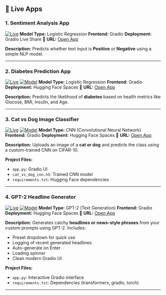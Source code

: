 ## 🚀 Live Apps

### 1. Sentiment Analysis App <a name="1-sentiment-analysis-app"></a>

[![Live](https://img.shields.io/badge/status-live-brightgreen)](https://d5961dc9b6a16bcd4a.gradio.live/)
**Model Type:** Logistic Regression
**Frontend:** Gradio
**Deployment:** Gradio Live Share
📍 **URL:** [Open App](https://d5961dc9b6a16bcd4a.gradio.live/)

**Description:**
Predicts whether text input is **Positive** or **Negative** using a simple NLP model.

---

### 2. Diabetes Prediction App <a name="2-diabetes-prediction-app"></a>

[![Live](https://img.shields.io/badge/status-deployed-blue)](https://huggingface.co/spaces/MaithiliG/diabetes-predictor)
[![Model](https://img.shields.io/badge/model-trained-success)](https://huggingface.co/spaces/MaithiliG/diabetes-predictor)
**Model Type:** Logistic Regression
**Frontend:** Gradio
**Deployment:** Hugging Face Spaces
📍 **URL:** [Open App](https://huggingface.co/spaces/MaithiliG/diabetes-predictor)

**Description:**
Predicts the likelihood of **diabetes** based on health metrics like Glucose, BMI, Insulin, and Age.

---

### 3. Cat vs Dog Image Classifier <a name="3-cat-vs-dog-classifier"></a>

[![Live](https://img.shields.io/badge/status-deployed-blue)](https://huggingface.co/spaces/MaithiliG/CatvsDogPredictor)
[![Model](https://img.shields.io/badge/model-CNN-success)](https://huggingface.co/spaces/MaithiliG/CatvsDogPredictor)
**Model Type:** CNN (Convolutional Neural Network)
**Frontend:** Gradio
**Deployment:** Hugging Face Spaces
📍 **URL:** [Open App](https://huggingface.co/spaces/MaithiliG/CatvsDogPredictor)

**Description:**
Uploads an image of a **cat or dog** and predicts the class using a custom-trained CNN on CIFAR-10.

**Project Files:**

* `app.py`: Gradio UI
* `cat_vs_dog_cnn.h5`: Trained CNN model
* `requirements.txt`: Hugging Face dependencies

---

### 4. GPT-2 Headline Generator <a name="4-gpt2-headline-generator"></a>

[![Live](https://img.shields.io/badge/status-deployed-blue)](https://huggingface.co/spaces/MaithiliG/gpt2-headline-generator)
[![Model](https://img.shields.io/badge/model-GPT--2-success)](https://huggingface.co/spaces/MaithiliG/gpt2-headline-generator)
**Model Type:** GPT-2 (Text Generation)
**Frontend:** Gradio
**Deployment:** Hugging Face Spaces
📍 **URL:** [Open App](https://huggingface.co/spaces/MaithiliG/gpt2-headline-generator)

**Description:**
Generates catchy **headlines or news-style phrases** from your custom prompts using GPT-2. Includes:

* Preset dropdown for quick use
* Logging of recent generated headlines
* Auto-generate on Enter
* Loading spinner
* Clean modern Gradio UI

**Project Files:**

* `app.py`: Interactive Gradio interface
* `requirements.txt`: Dependencies (transformers, gradio, torch)

---
